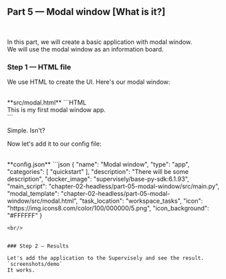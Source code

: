 
<div align="left" markdown>

## **Part 5 — Modal window [What is it?]**  
<br/>
</div>  

In this part, we will create a basic application with modal window.  
We will use the modal window as an information board.


### Step 1 — HTML file

We use HTML to create the UI.
Here's our modal window:


<br/>  
**src/modal.html**
```HTML
<div>
    This is my first modal window app.
</div>
```
<br/>

Simple. Isn't?

Now let's add it to our config file:

<br/>  
**config.json**
```json
{
  "name": "Modal window",
  "type": "app",
  "categories": [
    "quickstart"
  ],
  "description": "There will be some description",
  "docker_image": "supervisely/base-py-sdk:6.1.93",
  "main_script": "chapter-02-headless/part-05-modal-window/src/main.py",
  "modal_template": "chapter-02-headless/part-05-modal-window/src/modal.html",
  "task_location": "workspace_tasks",
  "icon": "https://img.icons8.com/color/100/000000/5.png",
  "icon_background": "#FFFFFF"
}

```
<br/>


### Step 2 — Results

Let's add the application to the Supervisely and see the result.
`screenshots/demo`  
It works.
